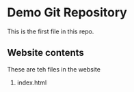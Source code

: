 # Demo Git Repository

This is the first file in this repo.

## Website contents

These are teh files in the website
1. index.html
